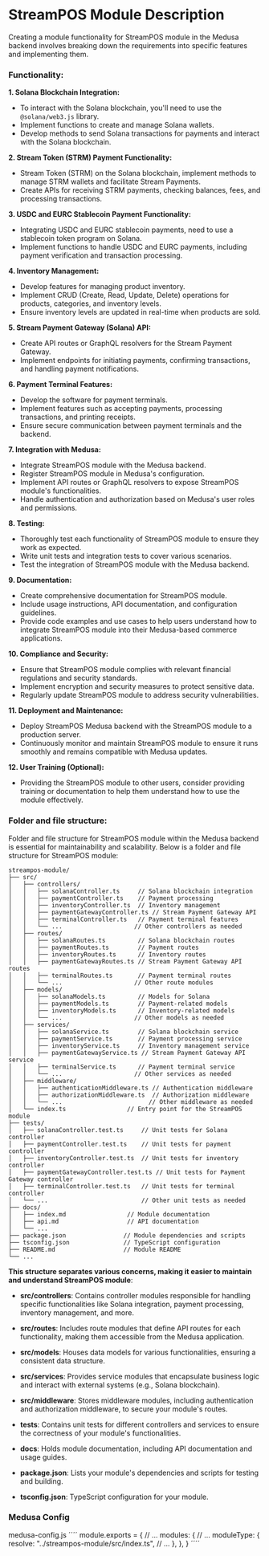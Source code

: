 # StreamPOS Module Description

Creating a module functionality for StreamPOS module in the Medusa backend involves breaking down the requirements into specific features and implementing them. 

### Functionality:

**1. Solana Blockchain Integration:**
   - To interact with the Solana blockchain, you'll need to use the `@solana/web3.js` library.
   - Implement functions to create and manage Solana wallets.
   - Develop methods to send Solana transactions for payments and interact with the Solana blockchain.

**2. Stream Token (STRM) Payment Functionality:**
   - Stream Token (STRM) on the Solana blockchain, implement methods to manage STRM wallets and facilitate Stream Payments.
   - Create APIs for receiving STRM payments, checking balances, fees, and processing transactions.

**3. USDC and EURC Stablecoin Payment Functionality:**
   - Integrating USDC and EURC stablecoin payments, need to use a stablecoin token program on Solana.
   - Implement functions to handle USDC and EURC payments, including payment verification and transaction processing.

**4. Inventory Management:**
   - Develop features for managing product inventory.
   - Implement CRUD (Create, Read, Update, Delete) operations for products, categories, and inventory levels.
   - Ensure inventory levels are updated in real-time when products are sold.

**5. Stream Payment Gateway (Solana) API:**
   - Create API routes or GraphQL resolvers for the Stream Payment Gateway.
   - Implement endpoints for initiating payments, confirming transactions, and handling payment notifications.

**6. Payment Terminal Features:**
   - Develop the software for payment terminals.
   - Implement features such as accepting payments, processing transactions, and printing receipts.
   - Ensure secure communication between payment terminals and the backend.

**7. Integration with Medusa:**
   - Integrate StreamPOS module with the Medusa backend.
   - Register StreamPOS module in Medusa's configuration.
   - Implement API routes or GraphQL resolvers to expose StreamPOS module's functionalities.
   - Handle authentication and authorization based on Medusa's user roles and permissions.

**8. Testing:**
   - Thoroughly test each functionality of StreamPOS module to ensure they work as expected.
   - Write unit tests and integration tests to cover various scenarios.
   - Test the integration of StreamPOS module with the Medusa backend.

**9. Documentation:**
   - Create comprehensive documentation for StreamPOS module.
   - Include usage instructions, API documentation, and configuration guidelines.
   - Provide code examples and use cases to help users understand how to integrate StreamPOS module into their Medusa-based commerce applications.

**10. Compliance and Security:**
   - Ensure that StreamPOS module complies with relevant financial regulations and security standards.
   - Implement encryption and security measures to protect sensitive data.
   - Regularly update StreamPOS  module to address security vulnerabilities.

**11. Deployment and Maintenance:**
   - Deploy StreamPOS Medusa backend with the StreamPOS module to a production server.
   - Continuously monitor and maintain StreamPOS module to ensure it runs smoothly and remains compatible with Medusa updates.

**12. User Training (Optional):**
   - Providing the StreamPOS module to other users, consider providing training or documentation to help them understand how to use the module effectively.


### Folder and file structure:

Folder and file structure for StreamPOS module within the Medusa backend is essential for maintainability and scalability. Below is a folder and file structure for StreamPOS module:

```
streampos-module/
├── src/
│   ├── controllers/
│   │   ├── solanaController.ts     // Solana blockchain integration
│   │   ├── paymentController.ts    // Payment processing
│   │   ├── inventoryController.ts  // Inventory management
│   │   ├── paymentGatewayController.ts // Stream Payment Gateway API
│   │   ├── terminalController.ts   // Payment terminal features
│   │   └── ...                    // Other controllers as needed
│   ├── routes/
│   │   ├── solanaRoutes.ts         // Solana blockchain routes
│   │   ├── paymentRoutes.ts        // Payment routes
│   │   ├── inventoryRoutes.ts      // Inventory routes
│   │   ├── paymentGatewayRoutes.ts // Stream Payment Gateway API routes
│   │   ├── terminalRoutes.ts       // Payment terminal routes
│   │   └── ...                    // Other route modules
│   ├── models/
│   │   ├── solanaModels.ts         // Models for Solana
│   │   ├── paymentModels.ts        // Payment-related models
│   │   ├── inventoryModels.ts      // Inventory-related models
│   │   └── ...                    // Other models as needed
│   ├── services/
│   │   ├── solanaService.ts        // Solana blockchain service
│   │   ├── paymentService.ts       // Payment processing service
│   │   ├── inventoryService.ts     // Inventory management service
│   │   ├── paymentGatewayService.ts // Stream Payment Gateway API service
│   │   ├── terminalService.ts      // Payment terminal service
│   │   └── ...                    // Other services as needed
│   ├── middleware/
│   │   ├── authenticationMiddleware.ts // Authentication middleware
│   │   ├── authorizationMiddleware.ts  // Authorization middleware
│   │   └── ...                        // Other middleware as needed
│   └── index.ts                 // Entry point for the StreamPOS module
├── tests/
│   ├── solanaController.test.ts     // Unit tests for Solana controller
│   ├── paymentController.test.ts    // Unit tests for payment controller
│   ├── inventoryController.test.ts  // Unit tests for inventory controller
│   ├── paymentGatewayController.test.ts // Unit tests for Payment Gateway controller
│   ├── terminalController.test.ts   // Unit tests for terminal controller
│   └── ...                          // Other unit tests as needed
├── docs/
│   ├── index.md                 // Module documentation
│   ├── api.md                   // API documentation
│   └── ...
├── package.json                // Module dependencies and scripts
├── tsconfig.json               // TypeScript configuration
├── README.md                   // Module README
└── ...
```

**This structure separates various concerns, making it easier to maintain and understand StreamPOS module**:

- **src/controllers**: Contains controller modules responsible for handling specific functionalities like Solana integration, payment processing, inventory management, and more.

- **src/routes**: Includes route modules that define API routes for each functionality, making them accessible from the Medusa application.

- **src/models**: Houses data models for various functionalities, ensuring a consistent data structure.

- **src/services**: Provides service modules that encapsulate business logic and interact with external systems (e.g., Solana blockchain).

- **src/middleware**: Stores middleware modules, including authentication and authorization middleware, to secure your module's routes.

- **tests**: Contains unit tests for different controllers and services to ensure the correctness of your module's functionalities.

- **docs**: Holds module documentation, including API documentation and usage guides.

- **package.json**: Lists your module's dependencies and scripts for testing and building.

- **tsconfig.json**: TypeScript configuration for your module.

### Medusa Config

medusa-config.js
´´´´
module.exports = {
  // ...
  modules: { 
    // ...
    moduleType: {
      resolve: "../streampos-module/src/index.ts",
      // ...
    },
  },
}
´´´´